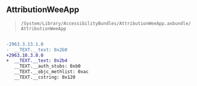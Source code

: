 ## AttributionWeeApp

> `/System/Library/AccessibilityBundles/AttributionWeeApp.axbundle/AttributionWeeApp`

```diff

-2963.3.13.1.0
-  __TEXT.__text: 0x2b0
+2963.10.3.0.0
+  __TEXT.__text: 0x2b4
   __TEXT.__auth_stubs: 0xb0
   __TEXT.__objc_methlist: 0xac
   __TEXT.__cstring: 0x120

```
